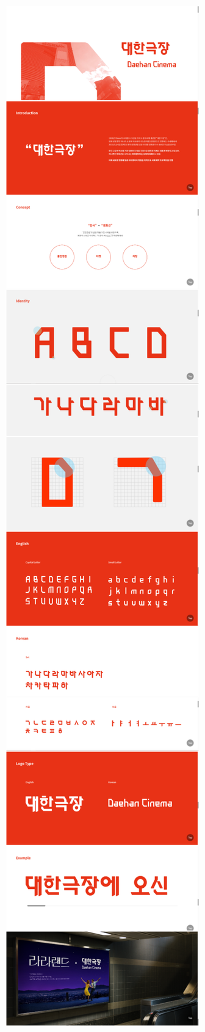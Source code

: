 <img src="./showing/p1.PNG"/>
<img src="./showing/p2.PNG"/>
<img src="./showing/p3.PNG"/>
<img src="./showing/p4.PNG"/>
<img src="./showing/p5.PNG"/>
<img src="./showing/p6.PNG"/>
<img src="./showing/p7.PNG"/>
<img src="./showing/p8.PNG"/>
<img src="./showing/p9.PNG"/>
<img src="./showing/p10.PNG"/>
<img src="./showing/p11.PNG"/>
<img src="./showing/p12.PNG"/>